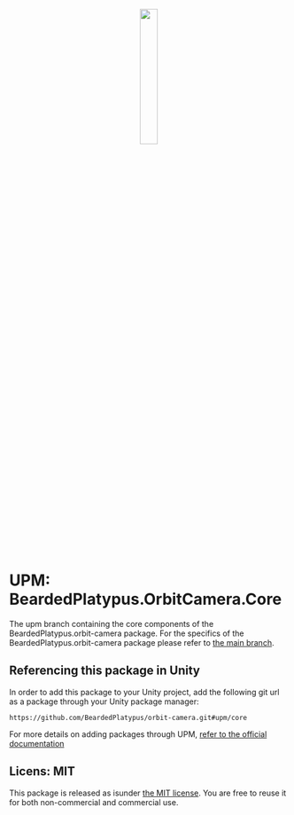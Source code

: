 <p align='center'><img align='center' src='https://github.com/BeardedPlatypus/unity-camera-package/blob/main/.docs/camera.png?raw=true' width='25%'></p>

# UPM: BeardedPlatypus.OrbitCamera.Core

The upm branch containing the core components of the BeardedPlatypus.orbit-camera 
package. For the specifics of the BeardedPlatypus.orbit-camera package please
refer to [the main branch](https://github.com/BeardedPlatypus/orbit-camera).

## Referencing this package in Unity

In order to add this package to your Unity project, add the following git url as a
package through your Unity package manager:

```
https://github.com/BeardedPlatypus/orbit-camera.git#upm/core
```

For more details on adding packages through UPM,
[refer to the official documentation](https://docs.unity3d.com/Manual/upm-git.html)

## Licens: MIT

This package is released as isunder [the MIT license](https://github.com/BeardedPlatypus/orbit-camera/blob/main/LICENSE).
You are free to reuse it for both non-commercial and commercial use.
